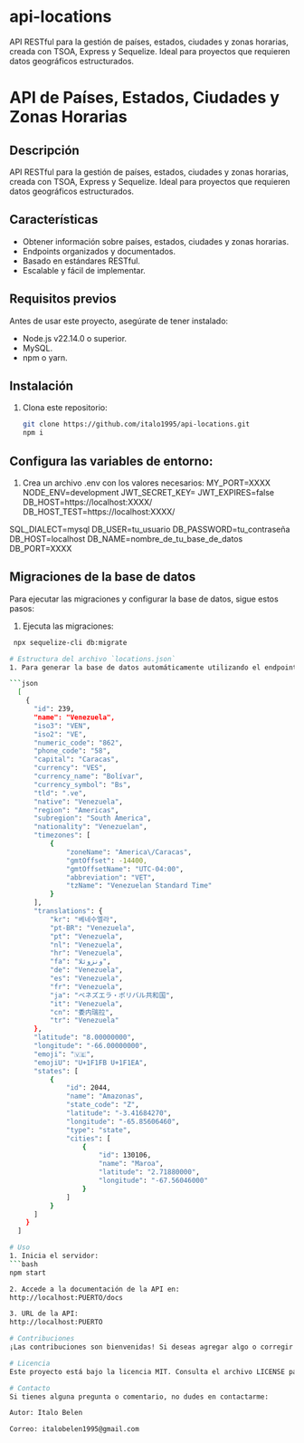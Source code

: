 # api-locations
API RESTful para la gestión de países, estados, ciudades y zonas horarias, creada con TSOA, Express y Sequelize. Ideal para proyectos que requieren datos geográficos estructurados.

# API de Países, Estados, Ciudades y Zonas Horarias

## Descripción
API RESTful para la gestión de países, estados, ciudades y zonas horarias, creada con TSOA, Express y Sequelize. Ideal para proyectos que requieren datos geográficos estructurados.

## Características
- Obtener información sobre países, estados, ciudades y zonas horarias.
- Endpoints organizados y documentados.
- Basado en estándares RESTful.
- Escalable y fácil de implementar.

## Requisitos previos
Antes de usar este proyecto, asegúrate de tener instalado:
- Node.js v22.14.0 o superior.
- MySQL.
- npm o yarn.

## Instalación
1. Clona este repositorio:
   ```bash
   git clone https://github.com/italo1995/api-locations.git
   npm i

## Configura las variables de entorno:
1. Crea un archivo .env con los valores necesarios: 
  MY_PORT=XXXX
  NODE_ENV=development
  JWT_SECRET_KEY=
  JWT_EXPIRES=false
  DB_HOST=https://localhost:XXXX/
  DB_HOST_TEST=https://localhost:XXXX/

  SQL_DIALECT=mysql
  DB_USER=tu_usuario
  DB_PASSWORD=tu_contraseña
  DB_HOST=localhost
  DB_NAME=nombre_de_tu_base_de_datos
  DB_PORT=XXXX

## Migraciones de la base de datos
Para ejecutar las migraciones y configurar la base de datos, sigue estos pasos:
1. Ejecuta las migraciones:
  ```bash
   npx sequelize-cli db:migrate

# Estructura del archivo `locations.json`
1. Para generar la base de datos automáticamente utilizando el endpoint `GET /countries/loadData`, es necesario proporcionar un archivo `locations.json` estructurado correctamente. A continuación, se muestra un ejemplo de cómo debería verse:

  ```json
    [
      {
        "id": 239,
        "name": "Venezuela",
        "iso3": "VEN",
        "iso2": "VE",
        "numeric_code": "862",
        "phone_code": "58",
        "capital": "Caracas",
        "currency": "VES",
        "currency_name": "Bolívar",
        "currency_symbol": "Bs",
        "tld": ".ve",
        "native": "Venezuela",
        "region": "Americas",
        "subregion": "South America",
        "nationality": "Venezuelan",
        "timezones": [
            {
                "zoneName": "America\/Caracas",
                "gmtOffset": -14400,
                "gmtOffsetName": "UTC-04:00",
                "abbreviation": "VET",
                "tzName": "Venezuelan Standard Time"
            }
        ],
        "translations": {
            "kr": "베네수엘라",
            "pt-BR": "Venezuela",
            "pt": "Venezuela",
            "nl": "Venezuela",
            "hr": "Venezuela",
            "fa": "ونزوئلا",
            "de": "Venezuela",
            "es": "Venezuela",
            "fr": "Venezuela",
            "ja": "ベネズエラ・ボリバル共和国",
            "it": "Venezuela",
            "cn": "委内瑞拉",
            "tr": "Venezuela"
        },
        "latitude": "8.00000000",
        "longitude": "-66.00000000",
        "emoji": "🇻🇪",
        "emojiU": "U+1F1FB U+1F1EA",
        "states": [
            {
                "id": 2044,
                "name": "Amazonas",
                "state_code": "Z",
                "latitude": "-3.41684270",
                "longitude": "-65.85606460",
                "type": "state",
                "cities": [
                    {
                        "id": 130106,
                        "name": "Maroa",
                        "latitude": "2.71880000",
                        "longitude": "-67.56046000"
                    }
                ]
            }
        ]
      }
    ]

# Uso
1. Inicia el servidor:
  ```bash
  npm start

2. Accede a la documentación de la API en:
  http://localhost:PUERTO/docs

3. URL de la API:
  http://localhost:PUERTO

# Contribuciones
¡Las contribuciones son bienvenidas! Si deseas agregar algo o corregir errores, simplemente haz un fork del proyecto, realiza los cambios y envía un pull request.

# Licencia
Este proyecto está bajo la licencia MIT. Consulta el archivo LICENSE para más detalles.

# Contacto
Si tienes alguna pregunta o comentario, no dudes en contactarme:

Autor: Italo Belen

Correo: italobelen1995@gmail.com